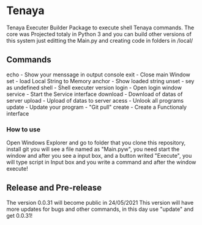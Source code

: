 # Tenaya
Tenaya Executer Builder Package to execute shell Tenaya commands. The core was Projected totaly in Python 3 and you can build other versions of this system just editting the Main.py and creating code in folders in /local/

## Commands
echo - Show your menssage in output console 
exit - Close main Window
set - load Local String to Memory
anchor - Show loaded string
unset - sey as undefined
shell - Shell executer version
login - Open login window
service - Start the Service interface
download - Download of datas of server
upload - Upload of datas to server
acess - Unlook all programs
update - Update your program - "Git pull"
create - Create a Functionaly interface

### How to use
Open Windows Explorer and go to folder that you clone this repository, install git
you will see a file named as "Main.pyw", you need start the window and after
you see a input box, and a button writed "Execute", you will type script in Input box and you
write a command and after the window execute!

## Release and Pre-release
The version 0.0.31 will become public in 24/05/2021
This version will have more updates for bugs and other commands, in this day use  "update"
and get 0.0.31!





